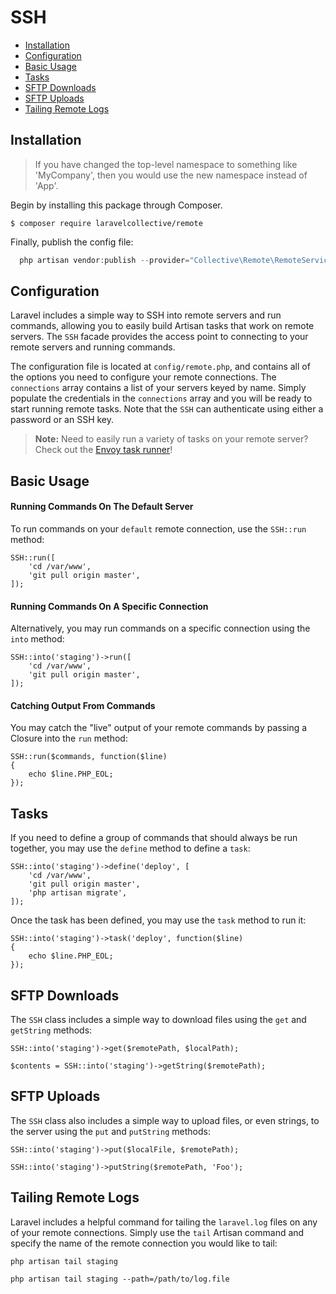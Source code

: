 # SSH

- [Installation](#installation)
- [Configuration](#configuration)
- [Basic Usage](#basic-usage)
- [Tasks](#tasks)
- [SFTP Downloads](#sftp-downloads)
- [SFTP Uploads](#sftp-uploads)
- [Tailing Remote Logs](#tailing-remote-logs)

<a name="installation"></a>
## Installation

> If you have changed the top-level namespace to something like 'MyCompany', then you would use the new namespace instead of 'App'.

Begin by installing this package through Composer.

```
$ composer require laravelcollective/remote
```

Finally, publish the config file:

```php
  php artisan vendor:publish --provider="Collective\Remote\RemoteServiceProvider"
```
<a name="configuration"></a>
## Configuration

Laravel includes a simple way to SSH into remote servers and run commands, allowing you to easily build Artisan tasks that work on remote servers. The `SSH` facade provides the access point to connecting to your remote servers and running commands.

The configuration file is located at `config/remote.php`, and contains all of the options you need to configure your remote connections. The `connections` array contains a list of your servers keyed by name. Simply populate the credentials in the `connections` array and you will be ready to start running remote tasks. Note that the `SSH` can authenticate using either a password or an SSH key.

> **Note:** Need to easily run a variety of tasks on your remote server? Check out the [Envoy task runner](http://laravel.com/docs/5.3/envoy)!

<a name="basic-usage"></a>
## Basic Usage

#### Running Commands On The Default Server

To run commands on your `default` remote connection, use the `SSH::run` method:

	SSH::run([
		'cd /var/www',
		'git pull origin master',
	]);

#### Running Commands On A Specific Connection

Alternatively, you may run commands on a specific connection using the `into` method:

	SSH::into('staging')->run([
		'cd /var/www',
		'git pull origin master',
	]);

#### Catching Output From Commands

You may catch the "live" output of your remote commands by passing a Closure into the `run` method:

	SSH::run($commands, function($line)
	{
		echo $line.PHP_EOL;
	});

## Tasks
<a name="tasks"></a>

If you need to define a group of commands that should always be run together, you may use the `define` method to define a `task`:

	SSH::into('staging')->define('deploy', [
		'cd /var/www',
		'git pull origin master',
		'php artisan migrate',
	]);

Once the task has been defined, you may use the `task` method to run it:

	SSH::into('staging')->task('deploy', function($line)
	{
		echo $line.PHP_EOL;
	});

<a name="sftp-downloads"></a>
## SFTP Downloads

The `SSH` class includes a simple way to download files using the `get` and `getString` methods:

	SSH::into('staging')->get($remotePath, $localPath);

	$contents = SSH::into('staging')->getString($remotePath);

<a name="sftp-uploads"></a>
## SFTP Uploads

The `SSH` class also includes a simple way to upload files, or even strings, to the server using the `put` and `putString` methods:

	SSH::into('staging')->put($localFile, $remotePath);

	SSH::into('staging')->putString($remotePath, 'Foo');

<a name="tailing-remote-logs"></a>
## Tailing Remote Logs

Laravel includes a helpful command for tailing the `laravel.log` files on any of your remote connections. Simply use the `tail` Artisan command and specify the name of the remote connection you would like to tail:

	php artisan tail staging

	php artisan tail staging --path=/path/to/log.file
